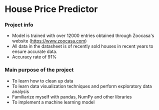 # House Price Predictor

### Project info
- Model is trained with over 12000 entries obtained through Zoocasa's website (https://www.zoocasa.com)
- All data in the datasheet is of recently sold houses in recent years to ensure accurate data.
- Accuracy rate of 91%

### Main purpose of the project
- To learn how to clean up data
- To learn data visualization techniques and perform exploratory data analysis
- Familiarize myself with pandas, NumPy and other libraries
- To implement a machine learning model

